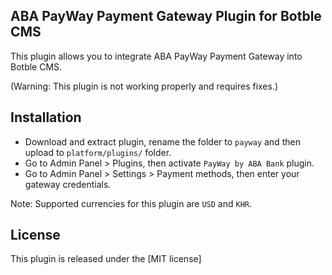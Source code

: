 ## ABA PayWay Payment Gateway Plugin for Botble CMS
This plugin allows you to integrate ABA PayWay Payment Gateway into Botble CMS.

(Warning: This plugin is not working properly and requires fixes.)

## Installation

- Download and extract plugin, rename the folder to `payway` and then upload to `platform/plugins/` folder.
- Go to Admin Panel > Plugins, then activate `PayWay by ABA Bank` plugin.
- Go to Admin Panel > Settings > Payment methods, then enter your gateway credentials.

Note: Supported currencies for this plugin are `USD` and `KHR`.

## License

This plugin is released under the [MIT license]

